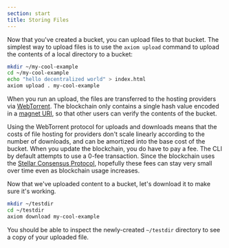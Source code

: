 ```yaml
---
section: start
title: Storing Files
---
```


Now that you've created a bucket, you can upload files to that
bucket. The simplest way to upload files is to use the `axiom upload`
command to upload the contents of a local directory to a bucket:

```bash
mkdir ~/my-cool-example
cd ~/my-cool-example
echo "hello decentralized world" > index.html
axiom upload . my-cool-example
```

When you run an upload, the files are transferred to the
hosting providers via
[WebTorrent](https://github.com/webtorrent/webtorrent). The blockchain
only contains a single hash value encoded in a [magnet
URI](https://en.wikipedia.org/wiki/Magnet_URI_scheme), so that other
users can verify the contents of the bucket.

Using the WebTorrent protocol for uploads and downloads means that the
costs of file hosting for providers don't scale linearly according to
the number of downloads, and can be amortized into the base cost of
the bucket. When you update the blockchain, you do have to pay a
fee. The CLI by default attempts to use a 0-fee transaction. Since the
blockchain uses the [Stellar Consensus
Protocol](http://www.scs.stanford.edu/~dm/blog/simplified-scp.html),
hopefully these fees can stay very small over time even as blockchain
usage increases.

Now that we've uploaded content to a bucket, let's download it to make
sure it's working.

```bash
mkdir ~/testdir
cd ~/testdir
axiom download my-cool-example
```

You should be able to inspect the newly-created `~/testdir` directory
to see a copy of your uploaded file.
